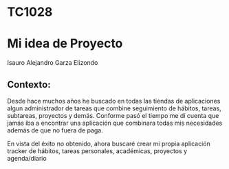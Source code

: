 # TC1028
# Mi idea de Proyecto
Isauro Alejandro Garza Elizondo

## **Contexto**:
Desde hace muchos años he buscado en todas las tiendas de aplicaciones algun administrador de tareas que combine seguimiento de hábitos, tareas, subtareas, proyectos y demás.
Conforme pasó el tiempo me dí cuenta que jamás iba a encontrar una aplicación que combinara todas mis necesidades además de que no fuera de paga.

En vista del éxito no obtenido, ahora buscaré crear mi propia aplicación tracker de hábitos, tareas personales, académicas, proyectos y agenda/diario


